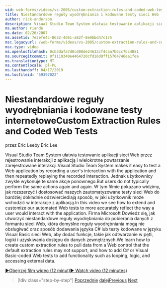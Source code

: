 ```yaml
---
uid: web-forms/videos/vs-2005/custom-extraction-rules-and-coded-web-tests
title: Niestandardowe reguły wyodrębniania i kodowane testy sieci Web | Dokumentacja firmy Microsoft
author: rick-anderson
description: Visual Studio Team System ułatwia testowanie aplikacji sieci Web przez rejestrowanie interakcji z aplikacją i wielokrotne powtarzanie re...
ms.author: riande
ms.date: 02/26/2007
ms.assetid: 7e2efe4c-8632-4d61-a82f-8e0bbd47c175
msc.legacyurl: /web-forms/videos/vs-2005/custom-extraction-rules-and-coded-web-tests
msc.type: video
ms.openlocfilehash: 0cb3dafa7d0cd08de24633cf4caa7b6cc7bc4881
ms.sourcegitcommit: 0f1119340e4464720cfd16d0ff15764746ea1fea
ms.translationtype: MT
ms.contentlocale: pl-PL
ms.lasthandoff: 04/17/2019
ms.locfileid: "59397022"
---
```

# <a name="custom-extraction-rules-and-coded-web-tests"></a><span data-ttu-id="c3be9-103">Niestandardowe reguły wyodrębniania i kodowane testy internetowe</span><span class="sxs-lookup"><span data-stu-id="c3be9-103">Custom Extraction Rules and Coded Web Tests</span></span>

<span data-ttu-id="c3be9-104">przez Eric Lee</span><span class="sxs-lookup"><span data-stu-id="c3be9-104">by Eric Lee</span></span>

<span data-ttu-id="c3be9-105">Visual Studio Team System ułatwia testowanie aplikacji sieci Web przez rejestrowanie interakcji z aplikacją i wielokrotne powtarzanie zarejestrowane interakcji.</span><span class="sxs-lookup"><span data-stu-id="c3be9-105">Visual Studio Team System makes it easy to test a Web application by recording a user's interaction with the application and then repeatedly replaying the recorded interaction.</span></span> <span data-ttu-id="c3be9-106">Jednak użytkownicy zwykle wykonuje te same akcje ponownego.</span><span class="sxs-lookup"><span data-stu-id="c3be9-106">But users do not typically perform the same actions again and again.</span></span> <span data-ttu-id="c3be9-107">W tym filmie pokazano widzimy, jak rozszerzyć i dostosować naszych zautomatyzowane testy sieci Web do bardziej dokładnie odzwierciedlają sposób, w jaki użytkownik może wchodzić w interakcje z aplikacją.</span><span class="sxs-lookup"><span data-stu-id="c3be9-107">In this video we see how to extend and customize our automated Web tests to more accurately reflect the way a user would interact with the application.</span></span> <span data-ttu-id="c3be9-108">Firma Microsoft Dowiedz się, jak utworzyć niestandardowe reguły wyodrębniania do pobierania danych z formantu sieci Web, która domyślne reguły wyodrębniania mogą nie obsługiwać oraz sposób dodawania języka C# lub testy kodowane w języku Visual Basic sieci Web, aby dodać funkcje, takie jak odtwarzanie w pętli, logiki i uzyskiwania dostępu do danych zewnętrznych.</span><span class="sxs-lookup"><span data-stu-id="c3be9-108">We learn how to create custom extraction rules to pull data from a Web control that the default extraction rules may not support, and how to add C# or Visual Basic-coded Web tests to add functionality such as looping, logic, and accessing external data.</span></span>

[<span data-ttu-id="c3be9-109">&#9654;Obejrzyj film wideo (12 minut)</span><span class="sxs-lookup"><span data-stu-id="c3be9-109">&#9654; Watch video (12 minutes)</span></span>](https://channel9.msdn.com/Blogs/ASP-NET-Site-Videos/custom-extraction-rules-and-coded-web-tests)

> [!div class="step-by-step"]
> <span data-ttu-id="c3be9-110">[Poprzednie](code-coverage-of-automated-tests.md)
> [dalej](the-effects-of-caching.md)</span><span class="sxs-lookup"><span data-stu-id="c3be9-110">[Previous](code-coverage-of-automated-tests.md)
[Next](the-effects-of-caching.md)</span></span>

